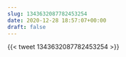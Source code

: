 ```yaml
---
slug: 1343632087782453254
date: 2020-12-28 18:57:07+00:00
draft: false
---
```


{{< tweet 1343632087782453254 >}}
